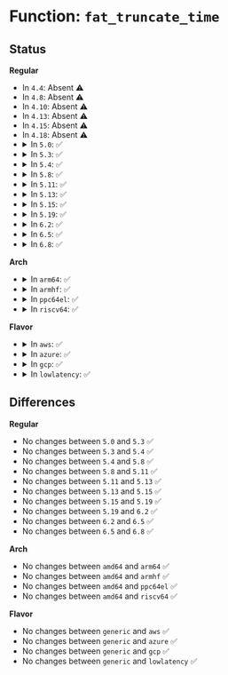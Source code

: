 # Function: <code>fat_truncate_time</code>

## Status
<b>Regular</b>
<ul>
<li>
In <code>4.4</code>: Absent ⚠️
</li>
<li>
In <code>4.8</code>: Absent ⚠️
</li>
<li>
In <code>4.10</code>: Absent ⚠️
</li>
<li>
In <code>4.13</code>: Absent ⚠️
</li>
<li>
In <code>4.15</code>: Absent ⚠️
</li>
<li>
In <code>4.18</code>: Absent ⚠️
</li>
<li>
<details>
<summary>In <code>5.0</code>: ✅</summary>

```c
int fat_truncate_time(struct inode *inode, struct timespec64 *now, int flags);
```

**Collision:** Unique Global

**Inline:** No

**Transformation:** False

**Instances:**

```
In fs/fat/misc.c (ffffffff813c96f0)
Location: fs/fat/misc.c:284
Inline: False
Direct callers:
  - fs/fat/dir.c:fat_remove_entries
  - fs/fat/file.c:fat_setattr
  - fs/fat/file.c:fat_setattr
  - fs/fat/file.c:fat_setattr
  - fs/fat/file.c:fat_truncate_blocks
  - fs/fat/file.c:fat_truncate_blocks
  - fs/fat/file.c:fat_cont_expand
  - fs/fat/inode.c:fat_fill_inode
  - fs/fat/inode.c:fat_write_end
  - fs/fat/namei_vfat.c:vfat_rename
  - fs/fat/namei_vfat.c:vfat_rename
  - fs/fat/namei_vfat.c:vfat_mkdir
  - fs/fat/namei_vfat.c:vfat_unlink
  - fs/fat/namei_vfat.c:vfat_rmdir
  - fs/fat/namei_vfat.c:vfat_create
  - fs/fat/namei_vfat.c:vfat_add_entry
```
**Symbols:**

```
ffffffff813c96f0-ffffffff813c9856: fat_truncate_time (STB_GLOBAL)
```
</details>
</li>
<li>
<details>
<summary>In <code>5.3</code>: ✅</summary>

```c
int fat_truncate_time(struct inode *inode, struct timespec64 *now, int flags);
```

**Collision:** Unique Global

**Inline:** No

**Transformation:** False

**Instances:**

```
In fs/fat/misc.c (ffffffff813f4290)
Location: fs/fat/misc.c:285
Inline: False
Direct callers:
  - fs/fat/dir.c:fat_remove_entries
  - fs/fat/file.c:fat_setattr
  - fs/fat/file.c:fat_setattr
  - fs/fat/file.c:fat_setattr
  - fs/fat/file.c:fat_truncate_blocks
  - fs/fat/file.c:fat_truncate_blocks
  - fs/fat/file.c:fat_cont_expand
  - fs/fat/inode.c:fat_fill_inode
  - fs/fat/inode.c:fat_write_end
  - fs/fat/namei_vfat.c:vfat_rename
  - fs/fat/namei_vfat.c:vfat_rename
  - fs/fat/namei_vfat.c:vfat_mkdir
  - fs/fat/namei_vfat.c:vfat_unlink
  - fs/fat/namei_vfat.c:vfat_rmdir
  - fs/fat/namei_vfat.c:vfat_create
  - fs/fat/namei_vfat.c:vfat_add_entry
```
**Symbols:**

```
ffffffff813f4290-ffffffff813f43f6: fat_truncate_time (STB_GLOBAL)
```
</details>
</li>
<li>
<details>
<summary>In <code>5.4</code>: ✅</summary>

```c
int fat_truncate_time(struct inode *inode, struct timespec64 *now, int flags);
```

**Collision:** Unique Global

**Inline:** No

**Transformation:** False

**Instances:**

```
In fs/fat/misc.c (ffffffff8140e160)
Location: fs/fat/misc.c:285
Inline: False
Direct callers:
  - fs/fat/dir.c:fat_remove_entries
  - fs/fat/file.c:fat_setattr
  - fs/fat/file.c:fat_setattr
  - fs/fat/file.c:fat_setattr
  - fs/fat/file.c:fat_truncate_blocks
  - fs/fat/file.c:fat_truncate_blocks
  - fs/fat/file.c:fat_cont_expand
  - fs/fat/inode.c:fat_fill_inode
  - fs/fat/inode.c:fat_write_end
  - fs/fat/namei_vfat.c:vfat_rename
  - fs/fat/namei_vfat.c:vfat_rename
  - fs/fat/namei_vfat.c:vfat_mkdir
  - fs/fat/namei_vfat.c:vfat_unlink
  - fs/fat/namei_vfat.c:vfat_rmdir
  - fs/fat/namei_vfat.c:vfat_create
  - fs/fat/namei_vfat.c:vfat_add_entry
```
**Symbols:**

```
ffffffff8140e160-ffffffff8140e2c6: fat_truncate_time (STB_GLOBAL)
```
</details>
</li>
<li>
<details>
<summary>In <code>5.8</code>: ✅</summary>

```c
int fat_truncate_time(struct inode *inode, struct timespec64 *now, int flags);
```

**Collision:** Unique Global

**Inline:** No

**Transformation:** False

**Instances:**

```
In fs/fat/misc.c (ffffffff8145bf30)
Location: fs/fat/misc.c:293
Inline: False
Direct callers:
  - fs/fat/dir.c:fat_remove_entries
  - fs/fat/file.c:fat_setattr
  - fs/fat/file.c:fat_setattr
  - fs/fat/file.c:fat_setattr
  - fs/fat/file.c:fat_cont_expand
  - fs/fat/inode.c:fat_fill_inode
  - fs/fat/inode.c:fat_write_end
  - fs/fat/namei_vfat.c:vfat_rename
  - fs/fat/namei_vfat.c:vfat_rename
  - fs/fat/namei_vfat.c:vfat_mkdir
  - fs/fat/namei_vfat.c:vfat_unlink
  - fs/fat/namei_vfat.c:vfat_rmdir
  - fs/fat/namei_vfat.c:vfat_create
  - fs/fat/namei_vfat.c:vfat_add_entry
```
**Symbols:**

```
ffffffff8145bf30-ffffffff8145c09a: fat_truncate_time (STB_GLOBAL)
```
</details>
</li>
<li>
<details>
<summary>In <code>5.11</code>: ✅</summary>

```c
int fat_truncate_time(struct inode *inode, struct timespec64 *now, int flags);
```

**Collision:** Unique Global

**Inline:** No

**Transformation:** False

**Instances:**

```
In fs/fat/misc.c (ffffffff81477e30)
Location: fs/fat/misc.c:293
Inline: False
Direct callers:
  - fs/fat/dir.c:fat_remove_entries
  - fs/fat/file.c:fat_setattr
  - fs/fat/file.c:fat_setattr
  - fs/fat/file.c:fat_setattr
  - fs/fat/file.c:fat_cont_expand
  - fs/fat/inode.c:fat_fill_inode
  - fs/fat/inode.c:fat_write_end
  - fs/fat/namei_vfat.c:vfat_rename
  - fs/fat/namei_vfat.c:vfat_rename
  - fs/fat/namei_vfat.c:vfat_mkdir
  - fs/fat/namei_vfat.c:vfat_unlink
  - fs/fat/namei_vfat.c:vfat_rmdir
  - fs/fat/namei_vfat.c:vfat_create
  - fs/fat/namei_vfat.c:vfat_add_entry
```
**Symbols:**

```
ffffffff81477e30-ffffffff81477f9a: fat_truncate_time (STB_GLOBAL)
```
</details>
</li>
<li>
<details>
<summary>In <code>5.13</code>: ✅</summary>

```c
int fat_truncate_time(struct inode *inode, struct timespec64 *now, int flags);
```

**Collision:** Unique Global

**Inline:** No

**Transformation:** False

**Instances:**

```
In fs/fat/misc.c (ffffffff8147d8a0)
Location: fs/fat/misc.c:293
Inline: False
Direct callers:
  - fs/fat/dir.c:fat_remove_entries
  - fs/fat/file.c:fat_setattr
  - fs/fat/file.c:fat_setattr
  - fs/fat/file.c:fat_setattr
  - fs/fat/file.c:fat_cont_expand
  - fs/fat/inode.c:fat_fill_inode
  - fs/fat/inode.c:fat_write_end
  - fs/fat/misc.c:fat_update_time
  - fs/fat/namei_vfat.c:vfat_rename
  - fs/fat/namei_vfat.c:vfat_rename
  - fs/fat/namei_vfat.c:vfat_mkdir
  - fs/fat/namei_vfat.c:vfat_unlink
  - fs/fat/namei_vfat.c:vfat_rmdir
  - fs/fat/namei_vfat.c:vfat_create
  - fs/fat/namei_vfat.c:vfat_add_entry
```
**Symbols:**

```
ffffffff8147d8a0-ffffffff8147da0b: fat_truncate_time (STB_GLOBAL)
```
</details>
</li>
<li>
<details>
<summary>In <code>5.15</code>: ✅</summary>

```c
int fat_truncate_time(struct inode *inode, struct timespec64 *now, int flags);
```

**Collision:** Unique Global

**Inline:** No

**Transformation:** False

**Instances:**

```
In fs/fat/misc.c (ffffffff814d5120)
Location: fs/fat/misc.c:296
Inline: False
Direct callers:
  - fs/fat/dir.c:fat_remove_entries
  - fs/fat/file.c:fat_setattr
  - fs/fat/file.c:fat_setattr
  - fs/fat/file.c:fat_setattr
  - fs/fat/file.c:fat_cont_expand
  - fs/fat/inode.c:fat_fill_inode
  - fs/fat/inode.c:fat_write_end
  - fs/fat/misc.c:fat_update_time
  - fs/fat/namei_vfat.c:vfat_rename
  - fs/fat/namei_vfat.c:vfat_rename
  - fs/fat/namei_vfat.c:vfat_mkdir
  - fs/fat/namei_vfat.c:vfat_unlink
  - fs/fat/namei_vfat.c:vfat_rmdir
  - fs/fat/namei_vfat.c:vfat_create
  - fs/fat/namei_vfat.c:vfat_add_entry
```
**Symbols:**

```
ffffffff814d5120-ffffffff814d528b: fat_truncate_time (STB_GLOBAL)
```
</details>
</li>
<li>
<details>
<summary>In <code>5.19</code>: ✅</summary>

```c
int fat_truncate_time(struct inode *inode, struct timespec64 *now, int flags);
```

**Collision:** Unique Global

**Inline:** No

**Transformation:** False

**Instances:**

```
In fs/fat/misc.c (ffffffff81562150)
Location: fs/fat/misc.c:314
Inline: False
Direct callers:
  - fs/fat/dir.c:fat_remove_entries
  - fs/fat/file.c:fat_setattr
  - fs/fat/file.c:fat_setattr
  - fs/fat/file.c:fat_setattr
  - fs/fat/file.c:fat_cont_expand
  - fs/fat/inode.c:fat_write_end
  - fs/fat/misc.c:fat_update_time
  - fs/fat/namei_vfat.c:vfat_rename
  - fs/fat/namei_vfat.c:vfat_rename
  - fs/fat/namei_vfat.c:vfat_unlink
  - fs/fat/namei_vfat.c:vfat_rmdir
  - fs/fat/namei_vfat.c:vfat_add_entry
```
**Symbols:**

```
ffffffff81562150-ffffffff8156228a: fat_truncate_time (STB_GLOBAL)
```
</details>
</li>
<li>
<details>
<summary>In <code>6.2</code>: ✅</summary>

```c
int fat_truncate_time(struct inode *inode, struct timespec64 *now, int flags);
```

**Collision:** Unique Global

**Inline:** No

**Transformation:** False

**Instances:**

```
In fs/fat/misc.c (ffffffff816048c0)
Location: fs/fat/misc.c:314
Inline: False
Direct callers:
  - fs/fat/dir.c:fat_remove_entries
  - fs/fat/file.c:fat_setattr
  - fs/fat/file.c:fat_setattr
  - fs/fat/file.c:fat_setattr
  - fs/fat/file.c:fat_cont_expand
  - fs/fat/inode.c:fat_write_end
  - fs/fat/misc.c:fat_update_time
  - fs/fat/namei_vfat.c:vfat_rename
  - fs/fat/namei_vfat.c:vfat_unlink
  - fs/fat/namei_vfat.c:vfat_rmdir
  - fs/fat/namei_vfat.c:vfat_add_entry
```
**Symbols:**

```
ffffffff816048c0-ffffffff816049fa: fat_truncate_time (STB_GLOBAL)
```
</details>
</li>
<li>
<details>
<summary>In <code>6.5</code>: ✅</summary>

```c
int fat_truncate_time(struct inode *inode, struct timespec64 *now, int flags);
```

**Collision:** Unique Global

**Inline:** No

**Transformation:** False

**Instances:**

```
In fs/fat/misc.c (ffffffff8163c7d0)
Location: fs/fat/misc.c:314
Inline: False
Direct callers:
  - fs/fat/dir.c:fat_remove_entries
  - fs/fat/file.c:fat_setattr
  - fs/fat/file.c:fat_setattr
  - fs/fat/file.c:fat_setattr
  - fs/fat/file.c:fat_cont_expand
  - fs/fat/inode.c:fat_write_end
  - fs/fat/misc.c:fat_update_time
  - fs/fat/namei_vfat.c:vfat_rename
  - fs/fat/namei_vfat.c:vfat_unlink
  - fs/fat/namei_vfat.c:vfat_rmdir
  - fs/fat/namei_vfat.c:vfat_add_entry
```
**Symbols:**

```
ffffffff8163c7d0-ffffffff8163c90a: fat_truncate_time (STB_GLOBAL)
```
</details>
</li>
<li>
<details>
<summary>In <code>6.8</code>: ✅</summary>

```c
int fat_truncate_time(struct inode *inode, struct timespec64 *now, int flags);
```

**Collision:** Unique Global

**Inline:** No

**Transformation:** False

**Instances:**

```
In fs/fat/misc.c (ffffffff81675d60)
Location: fs/fat/misc.c:314
Inline: False
Direct callers:
  - fs/fat/dir.c:fat_remove_entries
  - fs/fat/file.c:fat_setattr
  - fs/fat/file.c:fat_setattr
  - fs/fat/file.c:fat_setattr
  - fs/fat/file.c:fat_cont_expand
  - fs/fat/inode.c:fat_write_end
  - fs/fat/misc.c:fat_update_time
  - fs/fat/namei_vfat.c:vfat_rename
  - fs/fat/namei_vfat.c:vfat_unlink
  - fs/fat/namei_vfat.c:vfat_rmdir
  - fs/fat/namei_vfat.c:vfat_add_entry
```
**Symbols:**

```
ffffffff81675d60-ffffffff81675e93: fat_truncate_time (STB_GLOBAL)
```
</details>
</li>
</ul>
<b>Arch</b>
<ul>
<li>
<details>
<summary>In <code>arm64</code>: ✅</summary>

```c
int fat_truncate_time(struct inode *inode, struct timespec64 *now, int flags);
```

**Collision:** Unique Global

**Inline:** No

**Transformation:** False

**Instances:**

```
In fs/fat/misc.c (ffff8000104eec98)
Location: fs/fat/misc.c:285
Inline: False
Direct callers:
  - fs/fat/dir.c:fat_remove_entries
  - fs/fat/file.c:fat_setattr
  - fs/fat/file.c:fat_setattr
  - fs/fat/file.c:fat_setattr
  - fs/fat/file.c:fat_truncate_blocks
  - fs/fat/file.c:fat_truncate_blocks
  - fs/fat/file.c:fat_truncate_blocks
  - fs/fat/file.c:fat_cont_expand
  - fs/fat/inode.c:fat_fill_inode
  - fs/fat/inode.c:fat_write_end
  - fs/fat/namei_vfat.c:vfat_rename
  - fs/fat/namei_vfat.c:vfat_rename
  - fs/fat/namei_vfat.c:vfat_mkdir
  - fs/fat/namei_vfat.c:vfat_unlink
  - fs/fat/namei_vfat.c:vfat_rmdir
  - fs/fat/namei_vfat.c:vfat_create
  - fs/fat/namei_vfat.c:vfat_add_entry
```
**Symbols:**

```
ffff8000104eec98-ffff8000104eede4: fat_truncate_time (STB_GLOBAL)
```
</details>
</li>
<li>
<details>
<summary>In <code>armhf</code>: ✅</summary>

```c
int fat_truncate_time(struct inode *inode, struct timespec64 *now, int flags);
```

**Collision:** Unique Global

**Inline:** No

**Transformation:** False

**Instances:**

```
In fs/fat/misc.c (c06ac774)
Location: fs/fat/misc.c:285
Inline: False
Direct callers:
  - fs/fat/dir.c:fat_remove_entries
  - fs/fat/file.c:fat_setattr
  - fs/fat/file.c:fat_setattr
  - fs/fat/file.c:fat_setattr
  - fs/fat/file.c:fat_truncate_blocks
  - fs/fat/file.c:fat_truncate_blocks
  - fs/fat/file.c:fat_cont_expand
  - fs/fat/inode.c:fat_fill_inode
  - fs/fat/inode.c:fat_write_end
  - fs/fat/namei_vfat.c:vfat_rename
  - fs/fat/namei_vfat.c:vfat_rename
  - fs/fat/namei_vfat.c:vfat_mkdir
  - fs/fat/namei_vfat.c:vfat_unlink
  - fs/fat/namei_vfat.c:vfat_rmdir
  - fs/fat/namei_vfat.c:vfat_create
  - fs/fat/namei_vfat.c:vfat_add_entry
```
**Symbols:**

```
c06ac774-c06ac928: fat_truncate_time (STB_GLOBAL)
```
</details>
</li>
<li>
<details>
<summary>In <code>ppc64el</code>: ✅</summary>

```c
int fat_truncate_time(struct inode *inode, struct timespec64 *now, int flags);
```

**Collision:** Unique Global

**Inline:** No

**Transformation:** False

**Instances:**

```
In fs/fat/misc.c (c00000000062dd40)
Location: fs/fat/misc.c:285
Inline: False
Direct callers:
  - fs/fat/dir.c:fat_remove_entries
  - fs/fat/file.c:fat_setattr
  - fs/fat/file.c:fat_setattr
  - fs/fat/file.c:fat_setattr
  - fs/fat/file.c:fat_truncate_blocks
  - fs/fat/file.c:fat_truncate_blocks
  - fs/fat/file.c:fat_truncate_blocks
  - fs/fat/file.c:fat_cont_expand
  - fs/fat/inode.c:fat_fill_inode
  - fs/fat/inode.c:fat_write_end
  - fs/fat/namei_vfat.c:vfat_rename
  - fs/fat/namei_vfat.c:vfat_rename
  - fs/fat/namei_vfat.c:vfat_mkdir
  - fs/fat/namei_vfat.c:vfat_unlink
  - fs/fat/namei_vfat.c:vfat_rmdir
  - fs/fat/namei_vfat.c:vfat_create
  - fs/fat/namei_vfat.c:vfat_add_entry
```
**Symbols:**

```
c00000000062dd40-c00000000062df4c: fat_truncate_time (STB_GLOBAL)
```
</details>
</li>
<li>
<details>
<summary>In <code>riscv64</code>: ✅</summary>

```c
int fat_truncate_time(struct inode *inode, struct timespec64 *now, int flags);
```

**Collision:** Unique Global

**Inline:** No

**Transformation:** False

**Instances:**

```
In fs/fat/misc.c (ffffffe00035edd6)
Location: fs/fat/misc.c:285
Inline: False
Direct callers:
  - fs/fat/dir.c:fat_remove_entries
  - fs/fat/file.c:fat_setattr
  - fs/fat/file.c:fat_setattr
  - fs/fat/file.c:fat_setattr
  - fs/fat/file.c:fat_truncate_blocks
  - fs/fat/file.c:fat_truncate_blocks
  - fs/fat/file.c:fat_truncate_blocks
  - fs/fat/file.c:fat_cont_expand
  - fs/fat/inode.c:fat_fill_inode
  - fs/fat/inode.c:fat_write_end
  - fs/fat/namei_vfat.c:vfat_rename
  - fs/fat/namei_vfat.c:vfat_rename
  - fs/fat/namei_vfat.c:vfat_mkdir
  - fs/fat/namei_vfat.c:vfat_unlink
  - fs/fat/namei_vfat.c:vfat_rmdir
  - fs/fat/namei_vfat.c:vfat_create
  - fs/fat/namei_vfat.c:vfat_add_entry
```
**Symbols:**

```
ffffffe00035edd6-ffffffe00035eed6: fat_truncate_time (STB_GLOBAL)
```
</details>
</li>
</ul>
<b>Flavor</b>
<ul>
<li>
<details>
<summary>In <code>aws</code>: ✅</summary>

```c
int fat_truncate_time(struct inode *inode, struct timespec64 *now, int flags);
```

**Collision:** Unique Global

**Inline:** No

**Transformation:** False

**Instances:**

```
In fs/fat/misc.c (ffffffff81406740)
Location: fs/fat/misc.c:285
Inline: False
Direct callers:
  - fs/fat/dir.c:fat_remove_entries
  - fs/fat/file.c:fat_setattr
  - fs/fat/file.c:fat_setattr
  - fs/fat/file.c:fat_setattr
  - fs/fat/file.c:fat_truncate_blocks
  - fs/fat/file.c:fat_truncate_blocks
  - fs/fat/file.c:fat_cont_expand
  - fs/fat/inode.c:fat_fill_inode
  - fs/fat/inode.c:fat_write_end
  - fs/fat/namei_vfat.c:vfat_rename
  - fs/fat/namei_vfat.c:vfat_rename
  - fs/fat/namei_vfat.c:vfat_mkdir
  - fs/fat/namei_vfat.c:vfat_unlink
  - fs/fat/namei_vfat.c:vfat_rmdir
  - fs/fat/namei_vfat.c:vfat_create
  - fs/fat/namei_vfat.c:vfat_add_entry
```
**Symbols:**

```
ffffffff81406740-ffffffff814068a6: fat_truncate_time (STB_GLOBAL)
```
</details>
</li>
<li>
<details>
<summary>In <code>azure</code>: ✅</summary>

```c
int fat_truncate_time(struct inode *inode, struct timespec64 *now, int flags);
```

**Collision:** Unique Global

**Inline:** No

**Transformation:** False

**Instances:**

```
In fs/fat/misc.c (ffffffff813f71c0)
Location: fs/fat/misc.c:285
Inline: False
Direct callers:
  - fs/fat/dir.c:fat_remove_entries
  - fs/fat/file.c:fat_setattr
  - fs/fat/file.c:fat_setattr
  - fs/fat/file.c:fat_setattr
  - fs/fat/file.c:fat_truncate_blocks
  - fs/fat/file.c:fat_truncate_blocks
  - fs/fat/file.c:fat_cont_expand
  - fs/fat/inode.c:fat_fill_inode
  - fs/fat/inode.c:fat_write_end
  - fs/fat/namei_vfat.c:vfat_rename
  - fs/fat/namei_vfat.c:vfat_rename
  - fs/fat/namei_vfat.c:vfat_mkdir
  - fs/fat/namei_vfat.c:vfat_unlink
  - fs/fat/namei_vfat.c:vfat_rmdir
  - fs/fat/namei_vfat.c:vfat_create
  - fs/fat/namei_vfat.c:vfat_add_entry
```
**Symbols:**

```
ffffffff813f71c0-ffffffff813f7326: fat_truncate_time (STB_GLOBAL)
```
</details>
</li>
<li>
<details>
<summary>In <code>gcp</code>: ✅</summary>

```c
int fat_truncate_time(struct inode *inode, struct timespec64 *now, int flags);
```

**Collision:** Unique Global

**Inline:** No

**Transformation:** False

**Instances:**

```
In fs/fat/misc.c (ffffffff81403ac0)
Location: fs/fat/misc.c:285
Inline: False
Direct callers:
  - fs/fat/dir.c:fat_remove_entries
  - fs/fat/file.c:fat_setattr
  - fs/fat/file.c:fat_setattr
  - fs/fat/file.c:fat_setattr
  - fs/fat/file.c:fat_truncate_blocks
  - fs/fat/file.c:fat_truncate_blocks
  - fs/fat/file.c:fat_cont_expand
  - fs/fat/inode.c:fat_fill_inode
  - fs/fat/inode.c:fat_write_end
  - fs/fat/namei_vfat.c:vfat_rename
  - fs/fat/namei_vfat.c:vfat_rename
  - fs/fat/namei_vfat.c:vfat_mkdir
  - fs/fat/namei_vfat.c:vfat_unlink
  - fs/fat/namei_vfat.c:vfat_rmdir
  - fs/fat/namei_vfat.c:vfat_create
  - fs/fat/namei_vfat.c:vfat_add_entry
```
**Symbols:**

```
ffffffff81403ac0-ffffffff81403c26: fat_truncate_time (STB_GLOBAL)
```
</details>
</li>
<li>
<details>
<summary>In <code>lowlatency</code>: ✅</summary>

```c
int fat_truncate_time(struct inode *inode, struct timespec64 *now, int flags);
```

**Collision:** Unique Global

**Inline:** No

**Transformation:** False

**Instances:**

```
In fs/fat/misc.c (ffffffff81419730)
Location: fs/fat/misc.c:285
Inline: False
Direct callers:
  - fs/fat/dir.c:fat_remove_entries
  - fs/fat/file.c:fat_setattr
  - fs/fat/file.c:fat_setattr
  - fs/fat/file.c:fat_setattr
  - fs/fat/file.c:fat_truncate_blocks
  - fs/fat/file.c:fat_truncate_blocks
  - fs/fat/file.c:fat_cont_expand
  - fs/fat/inode.c:fat_fill_inode
  - fs/fat/inode.c:fat_write_end
  - fs/fat/namei_vfat.c:vfat_rename
  - fs/fat/namei_vfat.c:vfat_rename
  - fs/fat/namei_vfat.c:vfat_mkdir
  - fs/fat/namei_vfat.c:vfat_unlink
  - fs/fat/namei_vfat.c:vfat_rmdir
  - fs/fat/namei_vfat.c:vfat_create
  - fs/fat/namei_vfat.c:vfat_add_entry
```
**Symbols:**

```
ffffffff81419730-ffffffff81419896: fat_truncate_time (STB_GLOBAL)
```
</details>
</li>
</ul>

## Differences
<b>Regular</b>
<ul>
<li>
No changes between <code>5.0</code> and <code>5.3</code> ✅
</li>
<li>
No changes between <code>5.3</code> and <code>5.4</code> ✅
</li>
<li>
No changes between <code>5.4</code> and <code>5.8</code> ✅
</li>
<li>
No changes between <code>5.8</code> and <code>5.11</code> ✅
</li>
<li>
No changes between <code>5.11</code> and <code>5.13</code> ✅
</li>
<li>
No changes between <code>5.13</code> and <code>5.15</code> ✅
</li>
<li>
No changes between <code>5.15</code> and <code>5.19</code> ✅
</li>
<li>
No changes between <code>5.19</code> and <code>6.2</code> ✅
</li>
<li>
No changes between <code>6.2</code> and <code>6.5</code> ✅
</li>
<li>
No changes between <code>6.5</code> and <code>6.8</code> ✅
</li>
</ul>
<b>Arch</b>
<ul>
<li>
No changes between <code>amd64</code> and <code>arm64</code> ✅
</li>
<li>
No changes between <code>amd64</code> and <code>armhf</code> ✅
</li>
<li>
No changes between <code>amd64</code> and <code>ppc64el</code> ✅
</li>
<li>
No changes between <code>amd64</code> and <code>riscv64</code> ✅
</li>
</ul>
<b>Flavor</b>
<ul>
<li>
No changes between <code>generic</code> and <code>aws</code> ✅
</li>
<li>
No changes between <code>generic</code> and <code>azure</code> ✅
</li>
<li>
No changes between <code>generic</code> and <code>gcp</code> ✅
</li>
<li>
No changes between <code>generic</code> and <code>lowlatency</code> ✅
</li>
</ul>
